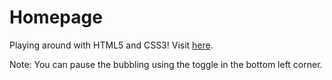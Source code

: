 # Homepage
Playing around with HTML5 and CSS3! Visit [here](http://keyhanr.github.io/).

Note: You can pause the bubbling using the toggle in the bottom left corner.